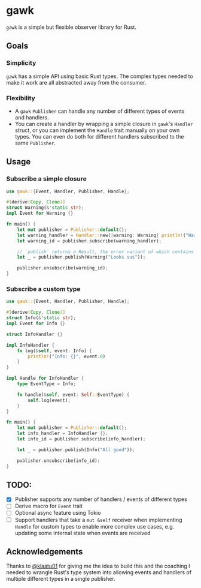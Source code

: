 # gawk

`gawk` is a simple but flexible observer library for Rust.

## Goals
### Simplicity
`gawk` has a simple API using basic Rust types. The complex types needed to make it work are all abstracted away from the consumer.

### Flexibility
- A `gawk` `Publisher` can handle any number of different types of events and handlers.
- You can create a handler by wrapping a simple closure in `gawk`'s `Handler` struct, or you can implement the `Handle` trait manually on your own types. You can even do both for different handlers subscribed to the same `Publisher`.

## Usage
### Subscribe a simple closure 
```rust
use gawk::{Event, Handler, Publisher, Handle};

#[derive(Copy, Clone)]
struct Warning(&'static str);
impl Event for Warning {}

fn main() {
    let mut publisher = Publisher::default();
    let warning_handler = Handler::new(|warning: Warning| println!("Warning: {}", warning.0));
    let warning_id = publisher.subscribe(warning_handler);

    // `publish` returns a Result, the error variant of which contains any errors returned by triggered handlers
    let _ = publisher.publish(Warning("Looks sus"));

    publisher.unsubscribe(warning_id);
}

```

### Subscribe a custom type
```rust
use gawk::{Event, Handler, Publisher, Handle};

#[derive(Copy, Clone)]
struct Info(&'static str);
impl Event for Info {}

struct InfoHandler {}

impl InfoHandler {
    fn log(&self, event: Info) {
        println!("Info: {}", event.0)
    }
}

impl Handle for InfoHandler {
    type EventType = Info;

    fn handle(&self, event: Self::EventType) {
        self.log(event);
    }
}

fn main() {
    let mut publisher = Publisher::default();
    let info_handler = InfoHandler {};
    let info_id = publisher.subscribe(info_handler);

    let _ = publisher.publish(Info("All good")); 

    publisher.unsubscribe(info_id);
}

```

## TODO:
- [X] Publisher supports any number of handlers / events of different types
- [ ] Derive macro for `Event` trait
- [ ] Optional async feature using Tokio
- [ ] Support handlers that take a `mut &self` receiver when implementing `Handle` for custom types to enable more complex use cases, e.g. updating some internal state when events are received

## Acknowledgements
Thanks to [@klaatu01](https://github.com/klaatu01/) for giving me the idea to build this and the coaching I needed to wrangle Rust's type system into allowing events and handlers of multiple different types in a single publisher.
